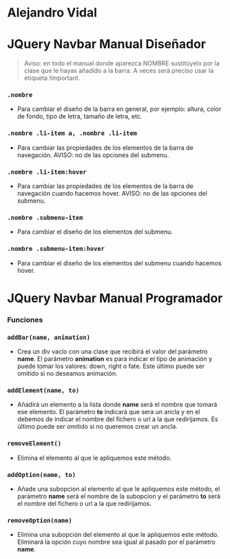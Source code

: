 # Alejandro Vidal

# JQuery Navbar Manual Diseñador

>Aviso: en todo el manual donde aparezca NOMBRE sustitúyelo por la clase que le hayas añadido a la barra. A veces será preciso usar la etiqueta !important.

###  `.nombre`

-   Para cambiar el diseño de la barra en general, por ejemplo: altura, color de fondo, tipo de letra, tamaño de letra, etc.

### `.nombre .li-item a, .nombre .li-item`

-   Para cambiar las propiedades de los elementos de la barra de navegación. AVISO: no de las opciones del submenu.

### `.nombre .li-item:hover`

-   Para cambiar las propiedades de los elementos de la barra de navegación cuando hacemos hover. AVISO: no de las opciones del submenu.

### `.nombre .submenu-item`

-   Para cambiar el diseño de los elementos del submenu.

### `.nombre .submenu-item:hover`

-   Para cambiar el diseño de los elementos del submenu cuando hacemos hover.

# JQuery Navbar Manual Programador

### **Funciones**

### `addBar(name, animation)`

-   Crea un div vacío con una clase que recibirá el valor del parámetro **name**. El parámetro **animation** es para indicar el tipo de animación y puede tomar los valores: down, right o fate. Este último puede ser omitido si no deseamos animación.

### `addElement(name, to)`

-   Añadirá un elemento a la lista donde **name** será el nombre que tomará ese elemento. El parámetro **to** indicará que sera un ancla y en el debemos de indicar el nombre del fichero o url a la que redirijamos. Es último puede ser omitido si no queremos crear un ancla.

### `removeElement()`

-   Elimina el elemento al que le apliquemos este método.

### `addOption(name, to)`

-   Añade una subopcion al elemento al que le apliquemos este método, el parámetro **name** será el nombre de la subopcion y el parámetro **to** será el nombre del fichero o url a la que redirijamos.

### `removeOption(name)`

-   Elimina una subopción del elemento al que le apliquemos este método. Eliminará la opción cuyo nombre sea igual al pasado por el parámetro **name**.
